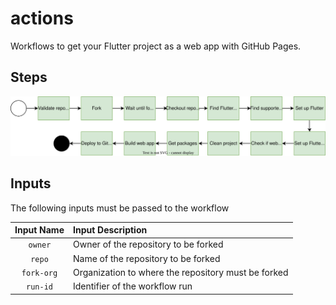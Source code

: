 # actions

Workflows to get your Flutter project as a web app with GitHub Pages.


## Steps

![Workflow steps](./docs/action-steps.drawio.svg)


## Inputs

The following inputs must be passed to the workflow

| Input Name | Input Description |
| :--: | :-- |
| `owner` | Owner of the repository to be forked |
| `repo` | Name of the repository to be forked |
| `fork-org` | Organization to where the repository must be forked |
| `run-id` | Identifier of the workflow run |

